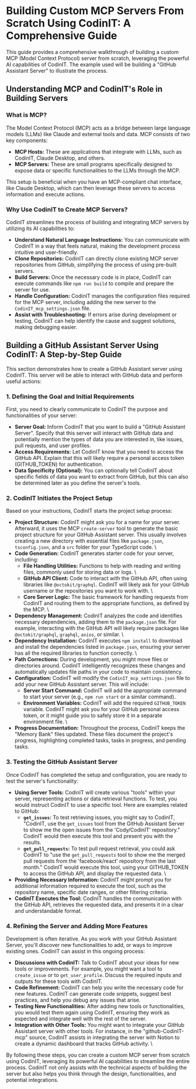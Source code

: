 # Building Custom MCP Servers From Scratch Using CodinIT: A Comprehensive Guide

This guide provides a comprehensive walkthrough of building a custom MCP (Model Context Protocol) server from scratch, leveraging the powerful AI capabilities of CodinIT. The example used will be building a "GitHub Assistant Server" to illustrate the process.

## Understanding MCP and CodinIT's Role in Building Servers

### What is MCP?

The Model Context Protocol (MCP) acts as a bridge between large language models (LLMs) like Claude and external tools and data. MCP consists of two key components:

-   **MCP Hosts:** These are applications that integrate with LLMs, such as CodinIT, Claude Desktop, and others.
-   **MCP Servers:** These are small programs specifically designed to expose data or specific functionalities to the LLMs through the MCP.

This setup is beneficial when you have an MCP-compliant chat interface, like Claude Desktop, which can then leverage these servers to access information and execute actions.

### Why Use CodinIT to Create MCP Servers?

CodinIT streamlines the process of building and integrating MCP servers by utilizing its AI capabilities to:

-   **Understand Natural Language Instructions:** You can communicate with CodinIT in a way that feels natural, making the development process intuitive and user-friendly.
-   **Clone Repositories:** CodinIT can directly clone existing MCP server repositories from GitHub, simplifying the process of using pre-built servers.
-   **Build Servers:** Once the necessary code is in place, CodinIT can execute commands like `npm run build` to compile and prepare the server for use.
-   **Handle Configuration:** CodinIT manages the configuration files required for the MCP server, including adding the new server to the `CodinIT_mcp_settings.json` file.
-   **Assist with Troubleshooting:** If errors arise during development or testing, CodinIT can help identify the cause and suggest solutions, making debugging easier.

## Building a GitHub Assistant Server Using CodinIT: A Step-by-Step Guide

This section demonstrates how to create a GitHub Assistant server using CodinIT. This server will be able to interact with GitHub data and perform useful actions:

### 1. Defining the Goal and Initial Requirements

First, you need to clearly communicate to CodinIT the purpose and functionalities of your server:

-   **Server Goal:** Inform CodinIT that you want to build a "GitHub Assistant Server". Specify that this server will interact with GitHub data and potentially mention the types of data you are interested in, like issues, pull requests, and user profiles.
-   **Access Requirements:** Let CodinIT know that you need to access the GitHub API. Explain that this will likely require a personal access token (GITHUB_TOKEN) for authentication.
-   **Data Specificity (Optional):** You can optionally tell CodinIT about specific fields of data you want to extract from GitHub, but this can also be determined later as you define the server's tools.

### 2. CodinIT Initiates the Project Setup

Based on your instructions, CodinIT starts the project setup process:

-   **Project Structure:** CodinIT might ask you for a name for your server. Afterward, it uses the MCP `create-server` tool to generate the basic project structure for your GitHub Assistant server. This usually involves creating a new directory with essential files like `package.json`, `tsconfig.json`, and a `src` folder for your TypeScript code. \
-   **Code Generation:** CodinIT generates starter code for your server, including:
    -   **File Handling Utilities:** Functions to help with reading and writing files, commonly used for storing data or logs. \
    -   **GitHub API Client:** Code to interact with the GitHub API, often using libraries like `@octokit/graphql`. CodinIT will likely ask for your GitHub username or the repositories you want to work with. \
    -   **Core Server Logic:** The basic framework for handling requests from CodinIT and routing them to the appropriate functions, as defined by the MCP. \
-   **Dependency Management:** CodinIT analyzes the code and identifies necessary dependencies, adding them to the `package.json` file. For example, interacting with the GitHub API will likely require packages like `@octokit/graphql`, `graphql`, `axios`, or similar. \
-   **Dependency Installation:** CodinIT executes `npm install` to download and install the dependencies listed in `package.json`, ensuring your server has all the required libraries to function correctly. \
-   **Path Corrections:** During development, you might move files or directories around. CodinIT intelligently recognizes these changes and automatically updates file paths in your code to maintain consistency.
-   **Configuration:** CodinIT will modify the `CodinIT_mcp_settings.json` file to add your new GitHub Assistant server. This will include:
    -   **Server Start Command:** CodinIT will add the appropriate command to start your server (e.g., `npm run start` or a similar command).
    -   **Environment Variables:** CodinIT will add the required `GITHUB_TOKEN` variable. CodinIT might ask you for your GitHub personal access token, or it might guide you to safely store it in a separate environment file. \
-   **Progress Documentation:** Throughout the process, CodinIT keeps the "Memory Bank" files updated. These files document the project's progress, highlighting completed tasks, tasks in progress, and pending tasks.

### 3. Testing the GitHub Assistant Server

Once CodinIT has completed the setup and configuration, you are ready to test the server's functionality:

-   **Using Server Tools:** CodinIT will create various "tools" within your server, representing actions or data retrieval functions. To test, you would instruct CodinIT to use a specific tool. Here are examples related to GitHub:
    -   **`get_issues`:** To test retrieving issues, you might say to CodinIT, "CodinIT, use the `get_issues` tool from the GitHub Assistant Server to show me the open issues from the 'Cody/CodinIT' repository." CodinIT would then execute this tool and present you with the results.
    -   **`get_pull_requests`:** To test pull request retrieval, you could ask CodinIT to "use the `get_pull_requests` tool to show me the merged pull requests from the 'facebook/react' repository from the last month." CodinIT would execute this tool, using your GITHUB_TOKEN to access the GitHub API, and display the requested data. \
-   **Providing Necessary Information:** CodinIT might prompt you for additional information required to execute the tool, such as the repository name, specific date ranges, or other filtering criteria.
-   **CodinIT Executes the Tool:** CodinIT handles the communication with the GitHub API, retrieves the requested data, and presents it in a clear and understandable format.

### 4. Refining the Server and Adding More Features

Development is often iterative. As you work with your GitHub Assistant Server, you'll discover new functionalities to add, or ways to improve existing ones. CodinIT can assist in this ongoing process:

-   **Discussions with CodinIT:** Talk to CodinIT about your ideas for new tools or improvements. For example, you might want a tool to `create_issue` or to `get_user_profile`. Discuss the required inputs and outputs for these tools with CodinIT.
-   **Code Refinement:** CodinIT can help you write the necessary code for new features. CodinIT can generate code snippets, suggest best practices, and help you debug any issues that arise.
-   **Testing New Functionalities:** After adding new tools or functionalities, you would test them again using CodinIT, ensuring they work as expected and integrate well with the rest of the server.
-   **Integration with Other Tools:** You might want to integrate your GitHub Assistant server with other tools. For instance, in the "github-CodinIT-mcp" source, CodinIT assists in integrating the server with Notion to create a dynamic dashboard that tracks GitHub activity. \

By following these steps, you can create a custom MCP server from scratch using CodinIT, leveraging its powerful AI capabilities to streamline the entire process. CodinIT not only assists with the technical aspects of building the server but also helps you think through the design, functionalities, and potential integrations.
